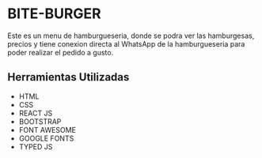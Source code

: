 
# BITE-BURGER

Este es un menu de hamburgueseria, donde se podra ver las hamburgesas, precios y tiene conexion directa al WhatsApp de la hamburgueseria para poder realizar el pedido a gusto.


## Herramientas Utilizadas

 - HTML
 - CSS
 - REACT JS
 - BOOTSTRAP
 - FONT AWESOME
 - GOOGLE FONTS
 - TYPED JS

